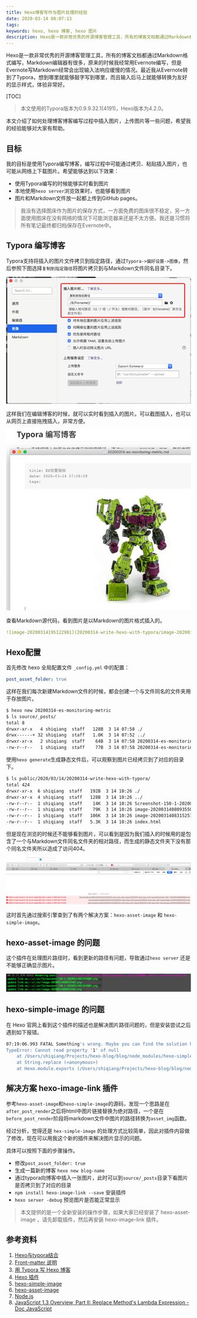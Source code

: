 ```yaml
---
title: Hexo博客写作与图片处理的经验
date: 2020-03-14 08:07:13
tags:
keywords: hexo, hexo 博客, hexo 图片
description: Hexo是一款非常优秀的开源博客管理工具，所有的博客文档都通过Markdown格式编写，Markdown编辑器有很多，原来的时候我经常用Evernote编写，但是Evernote写Markdown经常会出现输入法响应缓慢的情况。最近我从Evernote转到了Typora，想到哪里就能够敲字写到哪里，而且输入后马上就能够转换为友好的显示样式，体验非常好。
---
```


Hexo是一款非常优秀的开源博客管理工具，所有的博客文档都通过Markdown格式编写，Markdown编辑器有很多，原来的时候我经常用Evernote编写，但是Evernote写Markdown经常会出现输入法响应缓慢的情况。最近我从Evernote转到了Typora，想到哪里就能够敲字写到哪里，而且输入后马上就能够转换为友好的显示样式，体验非常好。

<!-- more -->

[TOC]

> 本文使用的Typora版本为0.9.9.32.1(4191)，Hexo版本为4.2.0。

本文介绍了如何处理博客博客编写过程中插入图片，上传图片等一些问题，希望我的经验能够对大家有帮助。

## 目标

我的目标是使用Typora编写博客，编写过程中可能通过拷贝、粘贴插入图片，也可能从网络上下载图片。希望能够达到以下效果：

* 使用Typora编写的时候能够实时看到图片
* 本地使用`hexo server`浏览效果时，也能够看到图片
* 图片和Markdown文件放一起都上传到GitHub pages。

> 我没有选择图床作为图片的保存方式，一方面免费的图床很不稳定，另一方面使用图床在没有网络的情况下可能浏览器来还是不太方便。我还是习惯将所有笔记最终都归档保存在Evernote中。

## Typora 编写博客

Typora支持将插入的图片文件拷贝到指定路径，通过`Typora->偏好设置->图像`，然后参照下图选择`复制到指定路径`将图片拷贝到与Markdown文件同名目录下。

![image-20200314080935503](20200314-write-hexo-with-typora/image-20200314080935503.png)

这样我们在编辑博客的时候，就可以实时看到插入的图片。可以截图插入，也可以从网页上直接拖拽插入，非常方便。

![image-20200314195122981](20200314-write-hexo-with-typora/image-20200314195122981.png)

查看Markdown源代码，看到图片是以Markdown的图片格式插入的。

```yaml
![image-20200314195122981](20200314-write-hexo-with-typora/image-20200314195122981.png)
```



## Hexo配置

首先修改 hexo 全局配置文件 `_config.yml` 中的配置：

```yaml
post_asset_folder: true
```
这样在我们每次新建Markdown文件的时候，都会创建一个与文件同名的文件夹用于存放图片。
```sh
$ hexo new 20200314-es-monitoring-metric
$ ls source/_posts/
total 8
drwxr-xr-x   4 shiqiang  staff   128B  3 14 07:58 ./
drwx------+ 32 shiqiang  staff   1.0K  3 14 07:52 ../
drwxr-xr-x   2 shiqiang  staff    64B  3 14 07:58 20200314-es-monitoring-metric/
-rw-r--r--   1 shiqiang  staff    77B  3 14 07:58 20200314-es-monitoring-metric.md
```

使用`hexo generate`生成静态文件后，可以观察到图片已经拷贝到了对应的目录下。

```sh
$ ls public/2020/03/14/20200314-write-hexo-with-typora/
total 424
drwxr-xr-x  6 shiqiang  staff   192B  3 14 10:26 ./
drwxr-xr-x  4 shiqiang  staff   128B  3 14 10:26 ../
-rw-r--r--  1 shiqiang  staff    14K  3 14 10:26 Screenshot-150-1-20200314081849804.png
-rw-r--r--  1 shiqiang  staff    79K  3 14 10:26 image-20200314080935503.png
-rw-r--r--  1 shiqiang  staff   106K  3 14 10:26 image-20200314083152512.png
-rw-r--r--  1 shiqiang  staff   5.3K  3 14 10:26 index.html
```

但是现在浏览的时候还不能够看到图片，可以看到是因为我们插入的时候用的是包含了一个与Markdown文件同名文件夹的相对路径，而生成的静态文件夹下没有那个同名文件夹所以造成了访问404。



![image-20200314103033223](20200314-write-hexo-with-typora/image-20200314103033223.png)

这时首先通过搜索引擎查到了有两个解决方案：`hexo-asset-image` 和 `hexo-simple-image`。

## hexo-asset-image 的问题

这个插件在处理图片路径时，看到更新的路径有问题，导致通过`hexo server` 还是不能够正确显示图片。

![image-20200314083152512](20200314-write-hexo-with-typora/image-20200314083152512.png)

## hexo-simple-image 的问题

在 Hexo 官网上看到这个插件的描述也是解决图片路径问题的，但是安装尝试之后遇到如下报错。

```sh
07:19:06.993 FATAL Something's wrong. Maybe you can find the solution here: https://hexo.io/docs/troubleshooting.html
TypeError: Cannot read property '1' of null
    at /Users/shiqiang/Projects/hexo-blog/blog/node_modules/hexo-simple-image/lib/index.js:9:20
    at String.replace (<anonymous>)
    at Hexo.module.exports (/Users/shiqiang/Projects/hexo-blog/blog/node_modules/hexo-simple-image/lib/index.js:2:31)
```

## 解决方案 hexo-image-link 插件

参考`hexo-asset-image`和`hexo-simple-image`的源码，发现一个思路是在`after_post_render`之后将html中图片链接替换为绝对路径，一个是在`before_post_render`阶段将markdown文件中图片的路径转换为`asset_img`函数。

经过分析，觉得还是 `hex-simple-image` 的处理方式比较简单，因此对插件内容做了修改，现在可以用我这个新的插件来解决图片显示的问题。

具体可以按照下面的步骤操作。

* 修改`post_asset_folder: true`
* 生成一篇新的博客 `hexo new blog-name`
* 通过typora向博客中插入一张图片，此时可以到`source/_posts`目录下看图片是否拷贝到了对应的目录
* `npm install hexo-image-link --save` 安装插件
* `hexo server -debug` 预览图片是否能正常显示

> 本文提供的是一个全新安装的操作步骤，如果大家已经安装了 hexo-asset-image ，请先卸载插件，然后再安装 hexo-image-link 插件。

## 参考资料

1. [Hexo与typora结合](https://www.jianshu.com/p/81a40a2c6514)
2. [Front-matter 说明](https://hexo.io/zh-cn/docs/front-matter.html)
3. [用 Typora 写 Hexo 博客](https://zhangnew.com/Typora-Hexo.html)
4. [Hexo 插件](https://hexo.io/zh-cn/docs/plugins.html)
5. [hexo-simple-image](https://github.com/Aragakiiii/hexo-simple-image)
6. [hexo-asset-image](https://github.com/xcodebuild/hexo-asset-image)
7. [Node.js](https://nodejs.org/en/)
8. [JavaScript 1.3 Overview, Part II: Replace Method's Lambda Expression - Doc JavaScript](http://webreference.com/js/column26/lambda.html)

